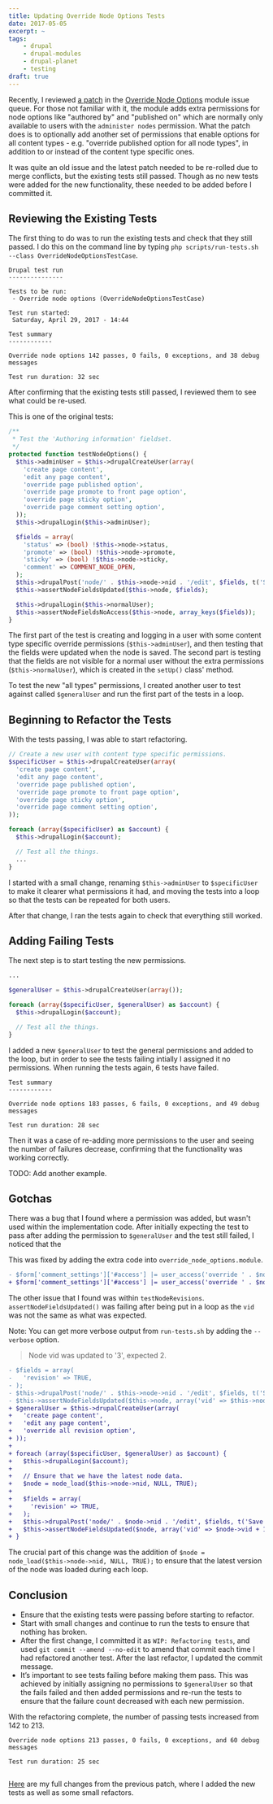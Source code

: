 ```yaml
---
title: Updating Override Node Options Tests
date: 2017-05-05
excerpt: ~
tags:
    - drupal
    - drupal-modules
    - drupal-planet
    - testing
draft: true
---
```


Recently, I reviewed [a patch][1] in the [Override Node Options][2] module issue
queue. For those not familiar with it, the module adds extra permissions for
node options like "authored by" and "published on" which are normally only
available to users with the `administer nodes` permission. What the patch does
is to optionally add another set of permissions that enable options for all
content types - e.g. "override published option for all node types", in addition
to or instead of the content type specific ones.

It was quite an old issue and the latest patch needed to be re-rolled due to
merge conflicts, but the existing tests still passed. Though as no new tests
were added for the new functionality, these needed to be added before I
committed it.

## Reviewing the Existing Tests

The first thing to do was to run the existing tests and check that they still
passed. I do this on the command line by typing
`php scripts/run-tests.sh --class OverrideNodeOptionsTestCase`.

```
Drupal test run
---------------

Tests to be run:
 - Override node options (OverrideNodeOptionsTestCase)

Test run started:
 Saturday, April 29, 2017 - 14:44

Test summary
------------

Override node options 142 passes, 0 fails, 0 exceptions, and 38 debug messages

Test run duration: 32 sec
```

After confirming that the existing tests still passed, I reviewed them to see
what could be re-used.

This is one of the original tests:

```php
/**
 * Test the 'Authoring information' fieldset.
 */
protected function testNodeOptions() {
  $this->adminUser = $this->drupalCreateUser(array(
    'create page content',
    'edit any page content',
    'override page published option',
    'override page promote to front page option',
    'override page sticky option',
    'override page comment setting option',
  ));
  $this->drupalLogin($this->adminUser);

  $fields = array(
    'status' => (bool) !$this->node->status,
    'promote' => (bool) !$this->node->promote,
    'sticky' => (bool) !$this->node->sticky,
    'comment' => COMMENT_NODE_OPEN,
  );
  $this->drupalPost('node/' . $this->node->nid . '/edit', $fields, t('Save'));
  $this->assertNodeFieldsUpdated($this->node, $fields);

  $this->drupalLogin($this->normalUser);
  $this->assertNodeFieldsNoAccess($this->node, array_keys($fields));
}
```

The first part of the test is creating and logging in a user with some content
type specific override permissions (`$this->adminUser`), and then testing that
the fields were updated when the node is saved. The second part is testing that
the fields are not visible for a normal user without the extra permissions
(`$this->normalUser`), which is created in the `setUp()` class' method.

To test the new "all types" permissions, I created another user to test against
called `$generalUser` and run the first part of the tests in a loop.

## Beginning to Refactor the Tests

With the tests passing, I was able to start refactoring.

```php
// Create a new user with content type specific permissions.
$specificUser = $this->drupalCreateUser(array(
  'create page content',
  'edit any page content',
  'override page published option',
  'override page promote to front page option',
  'override page sticky option',
  'override page comment setting option',
));

foreach (array($specificUser) as $account) {
  $this->drupalLogin($account);

  // Test all the things.
  ...
}
```

I started with a small change, renaming `$this->adminUser` to `$specificUser` to
make it clearer what permissions it had, and moving the tests into a loop so
that the tests can be repeated for both users.

After that change, I ran the tests again to check that everything still worked.

## Adding Failing Tests

The next step is to start testing the new permissions.

```php
...

$generalUser = $this->drupalCreateUser(array());

foreach (array($specificUser, $generalUser) as $account) {
  $this->drupalLogin($account);

  // Test all the things.
}
```

I added a new `$generalUser` to test the general permissions and added to the
loop, but in order to see the tests failing intially I assigned it no
permissions. When running the tests again, 6 tests have failed.

```
Test summary
------------

Override node options 183 passes, 6 fails, 0 exceptions, and 49 debug messages

Test run duration: 28 sec
```

Then it was a case of re-adding more permissions to the user and seeing the
number of failures decrease, confirming that the functionality was working
correctly.

TODO: Add another example.

## Gotchas

There was a bug that I found where a permission was added, but wasn't used
within the implementation code. After initially expecting the test to pass after
adding the permission to `$generalUser` and the test still failed, I noticed
that the

This was fixed by adding the extra code into `override_node_options.module`.

```diff
- $form['comment_settings']['#access'] |= user_access('override ' . $node->type . ' comment setting option');
+ $form['comment_settings']['#access'] |= user_access('override ' . $node->type . ' comment setting option') || user_access('override all comment setting option');
```

The other issue that I found was within `testNodeRevisions`.
`assertNodeFieldsUpdated()` was failing after being put in a loop as the `vid`
was not the same as what was expected.

Note: You can get more verbose output from `run-tests.sh` by adding the
`--verbose` option.

> Node vid was updated to '3', expected 2.

```diff
- $fields = array(
-   'revision' => TRUE,
- );
- $this->drupalPost('node/' . $this->node->nid . '/edit', $fields, t('Save'));
- $this->assertNodeFieldsUpdated($this->node, array('vid' => $this->node->vid + 1));
+ $generalUser = $this->drupalCreateUser(array(
+   'create page content',
+   'edit any page content',
+   'override all revision option',
+ ));
+
+ foreach (array($specificUser, $generalUser) as $account) {
+   $this->drupalLogin($account);
+
+   // Ensure that we have the latest node data.
+   $node = node_load($this->node->nid, NULL, TRUE);
+
+   $fields = array(
+     'revision' => TRUE,
+   );
+   $this->drupalPost('node/' . $node->nid . '/edit', $fields, t('Save'));
+   $this->assertNodeFieldsUpdated($node, array('vid' => $node->vid + 1));
+ }
```

The crucial part of this change was the addition of
`$node = node_load($this->node->nid, NULL, TRUE);` to ensure that the latest
version of the node was loaded during each loop.

## Conclusion

- Ensure that the existing tests were passing before starting to refactor.
- Start with small changes and continue to run the tests to ensure that nothing
  has broken.
- After the first change, I committed it as `WIP: Refactoring tests`, and used
  `git commit --amend --no-edit` to amend that commit each time I had refactored
  another test. After the last refactor, I updated the commit message.
- It’s important to see tests failing before making them pass. This was achieved
  by initially assigning no permissions to `$generalUser` so that the fails
  failed and then added permissions and re-run the tests to ensure that the
  failure count decreased with each new permission.

With the refactoring complete, the number of passing tests increased from 142
to 213.

```
Override node options 213 passes, 0 fails, 0 exceptions, and 60 debug messages

Test run duration: 25 sec
```

<img src="/images/blog/override-node-options-refactor-tests-new-passing.png" alt="">

[Here][3] are my full changes from the previous patch, where I added the new
tests as well as some small refactors.

[1]: https://www.drupal.org/node/974730
[2]: https://www.drupal.org/project/override_node_options
[3]: https://www.drupal.org/files/issues/interdiff_25712.txt
